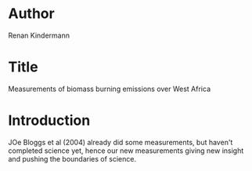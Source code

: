 # Author
Renan Kindermann

# Title
Measurements of biomass burning emissions over West Africa

# Introduction
JOe Bloggs et al (2004) already did some measurements, but haven't completed science yet, hence our new measurements giving new insight and pushing the boundaries of science.

